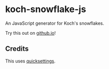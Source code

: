 # koch-snowflake-js

An JavaScript generator for Koch's snowflakes.

Try this out on [github.io](https://crcarlo.github.io/koch-snowflake-js/)!

## Credits

This uses [quicksettings](https://github.com/bit101/quicksettings).
